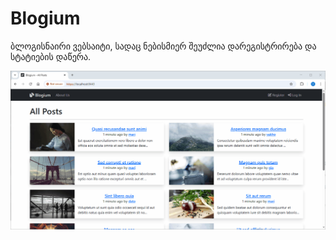 # Blogium

ბლოგისნაირი ვებსაიტი, სადაც ნებისმიერ შეუძლია დარეგისტრირება და სტატიების დაწერა.

![Demo GIF](demo.gif)
